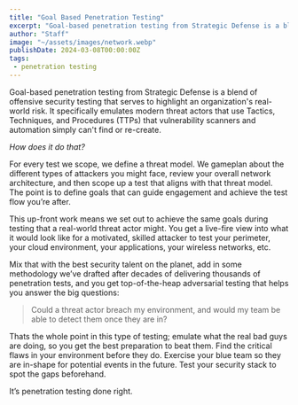 ```yaml
---
title: "Goal Based Penetration Testing"
excerpt: "Goal-based penetration testing from Strategic Defense is a blend of offensive security testing that serves to highlight an organization's real-world risk."
author: "Staff"
image: "~/assets/images/network.webp"
publishDate: 2024-03-08T00:00:00Z
tags: 
 - penetration testing
---
```



Goal-based penetration testing from Strategic Defense is a blend of offensive security testing that serves to highlight an organization's real-world risk.  It specifically emulates modern threat actors that use Tactics, Techniques, and Procedures (TTPs) that vulnerability scanners and automation simply can't find or re-create.  

<!--more--> 

*How does it do that?* 

For every test we scope, we define a threat model. We gameplan about the different types of attackers you might face, review your overall network architecture, and then scope up a test that aligns with that threat model. The point is to define goals that can guide engagement and achieve the test flow you’re after.  

This up-front work means we set out to achieve the same goals during testing that a real-world threat actor might.  You get a live-fire view into what it would look like for a motivated, skilled attacker to test your perimeter, your cloud environment, your applications, your wireless networks, etc.  

Mix that with the best security talent on the planet, add in some methodology we’ve drafted after decades of delivering thousands of penetration tests, and you get top-of-the-heap adversarial testing that helps you answer the big questions:  

> Could a threat actor breach my environment, and would my team be able to detect them once they are in? 

Thats the whole point in this type of testing; emulate what the real bad guys are doing, so you get the best preparation to beat them. Find the critical flaws in your environment before they do. Exercise your blue team so they are in-shape for potential events in the future. Test your security stack to spot the gaps beforehand.  

It’s penetration testing done right. 
